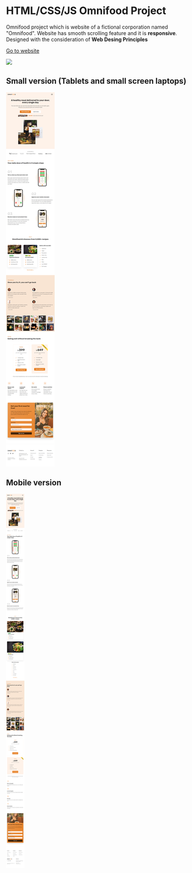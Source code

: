 # HTML/CSS/JS Omnifood Project

Omnifood project which is website of a fictional corporation named "Omnifood".
Website has smooth scrolling feature and it is **responsive**. Designed with the
consideration of **Web Desing Principles**

[Go to website](https://fatihfurkanaydemir-omnifood.netlify.app)

![](https://github.com/fatihfurkanaydemir/html-css-omnifood/blob/master/page.png)

## Small version (Tablets and small screen laptops)

![](https://github.com/fatihfurkanaydemir/html-css-omnifood/blob/master/page-small.png)

## Mobile version

![](https://github.com/fatihfurkanaydemir/html-css-omnifood/blob/master/page-mobile.png)

